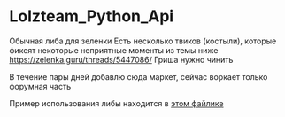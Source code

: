 # Lolzteam_Python_Api
Обычная либа для зеленки
Есть несколько твиков (костыли), которые фиксят некоторые неприятные моменты из темы ниже
https://zelenka.guru/threads/5447086/ Гриша нужно чинить

В течение пары дней добавлю сюда маркет, сейчас воркает только форумная часть

Пример использования либы находится в [этом файлике](example.py)
